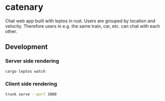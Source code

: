 # catenary

Chat web app built with leptos in rust. Users are grouped by location and velocity. Therefore users in e.g. the same train, car, etc. can chat with each other.

## Development

### Server side rendering

```bash
cargo leptos watch
```

### Client side rendering

```bash
trunk serve --port 3000
```
